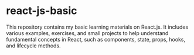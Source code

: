 # react-js-basic
This repository contains my basic learning materials on React.js. It includes various examples, exercises, and small projects to help understand fundamental concepts in React, such as components, state, props, hooks, and lifecycle methods.
